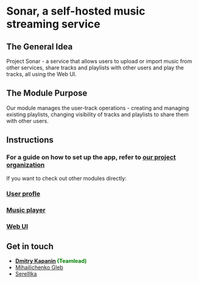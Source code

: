 # Sonar, a self-hosted music streaming service

## The General Idea
Project Sonar - a service that allows users to upload or import music from other services, share tracks and playlists with other users and play the tracks, all using the Web UI.

## The Module Purpose
Our module manages the user-track operations - creating and managing existing playlists, changing visibility of tracks and playlists to share them with other users.

## Instructions

### For a guide on how to set up the app, refer to [our project organization](https://github.com/SonarMusic)

If you want to check out other modules directly:

### [User profle](https://github.com/SonarMusic/Sonar.UserProfile)

### [Music player](https://github.com/SonarMusic/Sonar.Player)

### [Web UI](https://github.com/SonarMusic/Sonar.WebUI)


## Get in touch

* **[Dmitry Kapanin](https://github.com/ClwnYeti) <span style="color:green">(Teamlead)</span>**
* [Mihailichenko Gleb](https://github.com/vaner29)
* [Serelllka](https://github.com/Serelllka)
